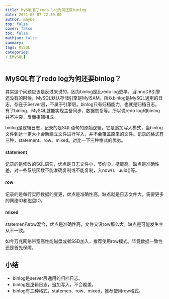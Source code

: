```yaml
---
title: MySQL有了redo log为何还要binlog
date: 2021-05-07 22:30:00
author: maybe
top: false
cover: false
toc: false
mathjax: false
summary:
tags: MySQL
categories:
- [MySQL]
---
```


## MySQL有了redo log为何还要binlog？

其实这个问题应该是反过来说的，因为binlog是比redo log更早。当InnoDB引擎还没有的时候，MySQL默认存储引擎是MyISAM。所以binlog是MySQL通用的日志，存在于Server层，不属于引擎层。binlog只有归档能力，也就是归档日志。有了binlog，MySQL就能实现主备同步，数据恢复等。所以说redo log和binlog并不冲突，反而相辅相成。

binlog是逻辑日志，记录的是SQL语句的原始逻辑。它是追加写入模式，当binlog文件到达一定大小会新建立文件进行写入，并不会覆盖原来的文件。记录的格式有三种，statement、row、mixed。对比一下三种格式的优劣。

#### **statement**

记录的是修改的SQL语句，优点是日志文件小，节约IO，挺能高。缺点是准确性差，对一些系统函数不能准确复制或不能复制，入now()、uuid()等。

#### **row**

记录的是每行实际数据的变更，优点是准确性高。缺点就是日志文件大，需要更多的网络IO和磁盘IO。

#### **mixed**

statemen和row混合，优点是准确性高，文件又没row那么大。缺点是可能发生主从不一致。

如今万兆网络带宽高性能磁盘或者SSD加入，推荐使用row模式。毕竟数据一致性还是首先保障。

## 小结

* binlog是server层通用的归档日志。
* binlog是逻辑日志，追加写入，不会覆盖。
* binlog有三种格式，statemen、row、mixed，推荐使用row格式。